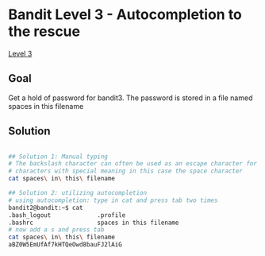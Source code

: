 Bandit Level 3 - Autocompletion to the rescue 
=============================================

[Level 3](https://overthewire.org/wargames/bandit/bandit3.html)

Goal
----

Get a hold of password for bandit3. 
The password is stored in a file named
spaces in this filename


Solution
--------

```sh

## Solution 1: Manual typing
# The backslash character can often be used as an escape character for 
# characters with special meaning in this case the space character
cat spaces\ in\ this\ filename

## Solution 2: utilizing autocompletion
# using autocompletion: type in cat and press tab two times
bandit2@bandit:~$ cat 
.bash_logout             .profile                 
.bashrc                  spaces in this filename  
# now add a s and press tab
cat spaces\ in\ this\ filename 
aBZ0W5EmUfAf7kHTQeOwd8bauFJ2lAiG
```
